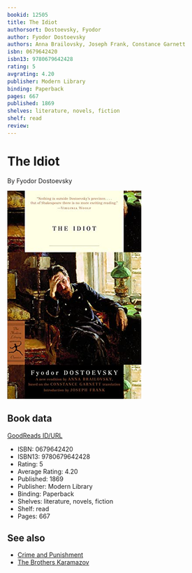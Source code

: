 ```yaml
---
bookid: 12505
title: The Idiot
authorsort: Dostoevsky, Fyodor
author: Fyodor Dostoevsky
authors: Anna Brailovsky, Joseph Frank, Constance Garnett
isbn: 0679642420
isbn13: 9780679642428
rating: 5
avgrating: 4.20
publisher: Modern Library
binding: Paperback
pages: 667
published: 1869
shelves: literature, novels, fiction
shelf: read
review: 
---
```


# The Idiot

By Fyodor Dostoevsky

![](../../assets/bookcovers/1657539107l/12505._SY475_.jpg)

## Book data

[GoodReads ID/URL](https://www.goodreads.com/book/show/12505)

- ISBN: 0679642420
- ISBN13: 9780679642428
- Rating: 5
- Average Rating: 4.20
- Published: 1869
- Publisher: Modern Library
- Binding: Paperback
- Shelves: literature, novels, fiction
- Shelf: read
- Pages: 667


## See also

- [Crime and Punishment](Crime_and_Punishment.md)
- [The Brothers Karamazov](The_Brothers_Karamazov.md)
